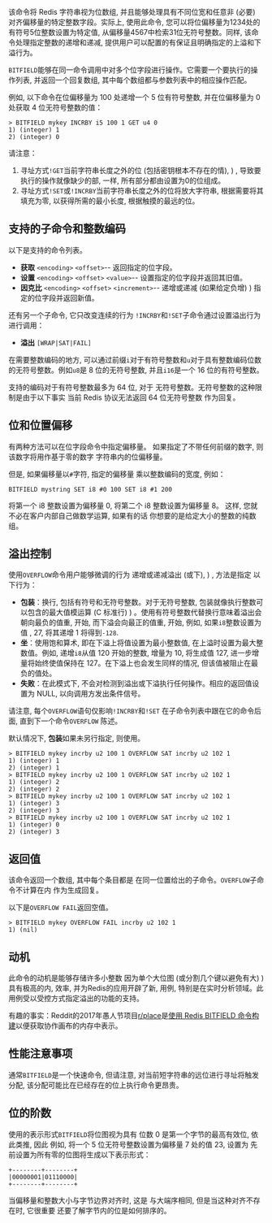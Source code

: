 该命令将 Redis 字符串视为位数组, 并且能够处理具有不同位宽和任意非 (必要) 对齐偏移量的特定整数字段。实际上, 使用此命令, 您可以将位偏移量为1234处的有符号5位整数设置为特定值, 从偏移量4567中检索31位无符号整数。同样, 该命令处理指定整数的递增和递减, 提供用户可以配置的有保证且明确指定的上溢和下溢行为。

`BITFIELD`能够在同一命令调用中对多个位字段进行操作。它需要一个要执行的操作列表, 并返回一个回复数组, 其中每个数组都与参数列表中的相应操作匹配。

例如, 以下命令在位偏移量为 100 处递增一个 5 位有符号整数, 并在位偏移量为 0 处获取 4 位无符号整数的值：

    > BITFIELD mykey INCRBY i5 100 1 GET u4 0
    1) (integer) 1
    2) (integer) 0

请注意：

1.  寻址方式`!GET`当前字符串长度之外的位 (包括密钥根本不存在的情), ) , 导致要执行的操作就像缺少的部, 一样, 所有部分都由设置为0的位组成。
2.  寻址方式`!SET`或`!INCRBY`当前字符串长度之外的位将放大字符串, 根据需要将其填充为零, 以获得所需的最小长度, 根据触摸的最远的位。

## 支持的子命令和整数编码

以下是支持的命令列表。

*   **获取** `<encoding>` `<offset>`-- 返回指定的位字段。
*   **设置** `<encoding>` `<offset>` `<value>`-- 设置指定的位字段并返回其旧值。
*   **因克比** `<encoding>` `<offset>` `<increment>`-- 递增或递减 (如果给定负增) ) 指定的位字段并返回新值。

还有另一个子命令, 它只改变连续的行为
`!INCRBY`和`!SET`子命令通过设置溢出行为进行调用：

*   **溢出** `[WRAP|SAT|FAIL]`

在需要整数编码的地方, 可以通过前缀`i`对于有符号整数和`u`对于具有整数编码位数的无符号整数。例如`u8`是 8 位的无符号整数, 并且`i16`是一个
16 位的有符号整数。

支持的编码对于有符号整数最多为 64 位, 对于
无符号整数。无符号整数的这种限制是由于以下事实
当前 Redis 协议无法返回 64 位无符号整数
作为回复。

## 位和位置偏移

有两种方法可以在位字段命令中指定偏移量。
如果指定了不带任何前缀的数字, 则该数字将用作基于零的数字
字符串内的位偏移量。

但是, 如果偏移量以`#`字符, 指定的偏移量
乘以整数编码的宽度, 例如：

    BITFIELD mystring SET i8 #0 100 SET i8 #1 200

将第一个 i8 整数设置为偏移量 0, 将第二个 i8 整数设置为偏移量 8。
这样, 您就不必在客户内部自己做数学运算, 如果有的话
你想要的是给定大小的整数的纯数组。

## 溢出控制

使用`OVERFLOW`命令用户能够微调的行为
递增或递减溢出 (或下), ) , 方法是指定
以下行为：

*   **包装**：换行, 包括有符号和无符号整数。对于无符号整数, 包装就像执行整数可以包含的最大值模运算 (C 标准行) ) 。使用有符号整数代替换行意味着溢出会朝向最负的值重, 开始, 而下溢会向最正的值重, 开始, 例如, 如果`i8`整数设置为值 , 27, 将其递增 1 将得到`-128`.
*   **坐**：使用饱和算术, 即在下溢上将值设置为最小整数值, 在上溢时设置为最大整数值。例如, 递增`i8`从值 120 开始的整数, 增量为 10, 将生成值 127, 进一步增量将始终使值保持在 127。在下溢上也会发生同样的情况, 但该值被阻止在最负的值处。
*   **失败**：在此模式下, 不会对检测到溢出或下溢执行任何操作。相应的返回值设置为 NULL, 以向调用方发出条件信号。

请注意, 每个`OVERFLOW`语句仅影响`!INCRBY`和`!SET`
在子命令列表中跟在它的命令后面, 直到下一个命令`OVERFLOW`
陈述。

默认情况下, **包装**如果未另行指定, 则使用。

    > BITFIELD mykey incrby u2 100 1 OVERFLOW SAT incrby u2 102 1
    1) (integer) 1
    2) (integer) 1
    > BITFIELD mykey incrby u2 100 1 OVERFLOW SAT incrby u2 102 1
    1) (integer) 2
    2) (integer) 2
    > BITFIELD mykey incrby u2 100 1 OVERFLOW SAT incrby u2 102 1
    1) (integer) 3
    2) (integer) 3
    > BITFIELD mykey incrby u2 100 1 OVERFLOW SAT incrby u2 102 1
    1) (integer) 0
    2) (integer) 3

## 返回值

该命令返回一个数组, 其中每个条目都是
在同一位置给出的子命令。`OVERFLOW`子命令不计算在内
作为生成回复。

以下是`OVERFLOW FAIL`返回空值。

    > BITFIELD mykey OVERFLOW FAIL incrby u2 102 1
    1) (nil)

## 动机

此命令的动机是能够存储许多小整数
因为单个大位图 (或分割几个键以避免有大) ) 具有极高的内, 效率, 并为Redis的应用开辟了新, 用例, 特别是在实时分析领域。此用例受以受控方式指定溢出的功能的支持。

有趣的事实：Reddit的2017年愚人节项目[r/place](https://reddit.com/r/place)是[使用 Redis BITFIELD 命令构建](https://redditblog.com/2017/04/13/how-we-built-rplace/)以便获取协作画布的内存中表示。

## 性能注意事项

通常`BITFIELD`是一个快速命令, 但请注意, 对当前短字符串的远位进行寻址将触发分配, 该分配可能比在已经存在的位上执行命令更昂贵。

## 位的阶数

使用的表示形式`BITFIELD`将位图视为具有
位数 0 是第一个字节的最高有效位, 依此类推, 因此
例如, 将一个 5 位无符号整数设置为偏移量 7 处的值 23, 设置为
先前设置为所有零的位图将生成以下表示形式：

    +--------+--------+
    |00000001|01110000|
    +--------+--------+

当偏移量和整数大小与字节边界对齐时, 这是
与大端序相同, 但是当这种对齐不存在时, 它很重要
还要了解字节内的位是如何排序的。
